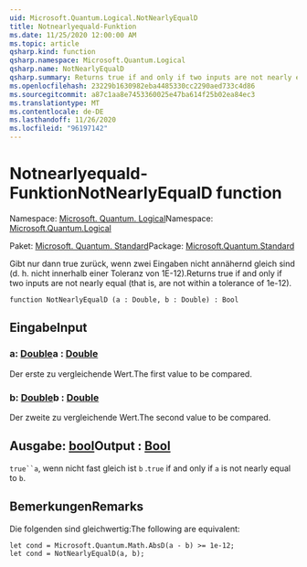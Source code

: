 ```yaml
---
uid: Microsoft.Quantum.Logical.NotNearlyEqualD
title: Notnearlyequald-Funktion
ms.date: 11/25/2020 12:00:00 AM
ms.topic: article
qsharp.kind: function
qsharp.namespace: Microsoft.Quantum.Logical
qsharp.name: NotNearlyEqualD
qsharp.summary: Returns true if and only if two inputs are not nearly equal (that is, are not within a tolerance of 1e-12).
ms.openlocfilehash: 23229b1630982eba4485330cc2290aed733c4d86
ms.sourcegitcommit: a87c1aa8e7453360025e47ba614f25b02ea84ec3
ms.translationtype: MT
ms.contentlocale: de-DE
ms.lasthandoff: 11/26/2020
ms.locfileid: "96197142"
---
```

# <a name="notnearlyequald-function"></a><span data-ttu-id="a6d1f-102">Notnearlyequald-Funktion</span><span class="sxs-lookup"><span data-stu-id="a6d1f-102">NotNearlyEqualD function</span></span>

<span data-ttu-id="a6d1f-103">Namespace: [Microsoft. Quantum. Logical](xref:Microsoft.Quantum.Logical)</span><span class="sxs-lookup"><span data-stu-id="a6d1f-103">Namespace: [Microsoft.Quantum.Logical](xref:Microsoft.Quantum.Logical)</span></span>

<span data-ttu-id="a6d1f-104">Paket: [Microsoft. Quantum. Standard](https://nuget.org/packages/Microsoft.Quantum.Standard)</span><span class="sxs-lookup"><span data-stu-id="a6d1f-104">Package: [Microsoft.Quantum.Standard](https://nuget.org/packages/Microsoft.Quantum.Standard)</span></span>


<span data-ttu-id="a6d1f-105">Gibt nur dann true zurück, wenn zwei Eingaben nicht annähernd gleich sind (d. h. nicht innerhalb einer Toleranz von 1E-12).</span><span class="sxs-lookup"><span data-stu-id="a6d1f-105">Returns true if and only if two inputs are not nearly equal (that is, are not within a tolerance of 1e-12).</span></span>

```qsharp
function NotNearlyEqualD (a : Double, b : Double) : Bool
```


## <a name="input"></a><span data-ttu-id="a6d1f-106">Eingabe</span><span class="sxs-lookup"><span data-stu-id="a6d1f-106">Input</span></span>

### <a name="a--double"></a><span data-ttu-id="a6d1f-107">a: [Double](xref:microsoft.quantum.lang-ref.double)</span><span class="sxs-lookup"><span data-stu-id="a6d1f-107">a : [Double](xref:microsoft.quantum.lang-ref.double)</span></span>

<span data-ttu-id="a6d1f-108">Der erste zu vergleichende Wert.</span><span class="sxs-lookup"><span data-stu-id="a6d1f-108">The first value to be compared.</span></span>


### <a name="b--double"></a><span data-ttu-id="a6d1f-109">b: [Double](xref:microsoft.quantum.lang-ref.double)</span><span class="sxs-lookup"><span data-stu-id="a6d1f-109">b : [Double](xref:microsoft.quantum.lang-ref.double)</span></span>

<span data-ttu-id="a6d1f-110">Der zweite zu vergleichende Wert.</span><span class="sxs-lookup"><span data-stu-id="a6d1f-110">The second value to be compared.</span></span>



## <a name="output--bool"></a><span data-ttu-id="a6d1f-111">Ausgabe: [bool](xref:microsoft.quantum.lang-ref.bool)</span><span class="sxs-lookup"><span data-stu-id="a6d1f-111">Output : [Bool](xref:microsoft.quantum.lang-ref.bool)</span></span>

<span data-ttu-id="a6d1f-112">`true``a`, wenn nicht fast gleich ist `b` .</span><span class="sxs-lookup"><span data-stu-id="a6d1f-112">`true` if and only if `a` is not nearly equal to `b`.</span></span>

## <a name="remarks"></a><span data-ttu-id="a6d1f-113">Bemerkungen</span><span class="sxs-lookup"><span data-stu-id="a6d1f-113">Remarks</span></span>

<span data-ttu-id="a6d1f-114">Die folgenden sind gleichwertig:</span><span class="sxs-lookup"><span data-stu-id="a6d1f-114">The following are equivalent:</span></span>

```Q#
let cond = Microsoft.Quantum.Math.AbsD(a - b) >= 1e-12;
let cond = NotNearlyEqualD(a, b);
```